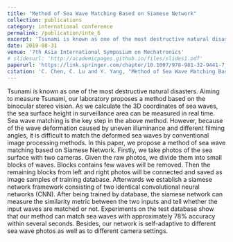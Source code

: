 ```yaml
---
title: "Method of Sea Wave Matching Based on Siamese Network"
collection: publications
category: international conference
permalink: /publication/inte_6
excerpt: 'Tsunami is known as one of the most destructive natural disasters...'
date: 2019-08-31
venue: '7th Asia International Symposium on Mechatronics'
# slidesurl: 'http://academicpages.github.io/files/slides1.pdf'
paperurl: 'https://link.springer.com/chapter/10.1007/978-981-32-9441-7_89#citeas'
citation: 'C. Chen, C. Lu and Y. Yang, "Method of Sea Wave Matching Based on Siamese Network," In: Proceedings of the 7th Asia International Symposium on Mechatronics. Lecture Notes in Electrical Engineering, vol 589. Springer, Singapore.'
---
```


Tsunami is known as one of the most destructive natural disasters. Aiming to measure Tsunami, our laboratory proposes a method based on the binocular stereo vision. As we calculate the 3D coordinates of sea waves, the sea surface height in surveillance area can be measured in real time. Sea wave matching is the key step in the above method. However, because of the wave deformation caused by uneven illuminance and different filming angles, it is difficult to match the deformed sea waves by conventional image processing methods. In this paper, we propose a method of sea wave matching based on Siamese Network. Firstly, we take photos of the sea surface with two cameras. Given the raw photos, we divide them into small blocks of waves. Blocks contains few waves will be removed. Then the remaining blocks from left and right photos will be connected and saved as image samples of training database. Afterwards we establish a siamese network framework consisting of two identical convolutional neural networks (CNN). After being trained by database, the siamese network can measure the similarity metric between the two inputs and tell whether the input waves are matched or not. Experiments on the test database show that our method can match sea waves with approximately 78% accuracy within several seconds. Besides, our network is self-adaptive to different sea wave photos as well as to different camera settings.